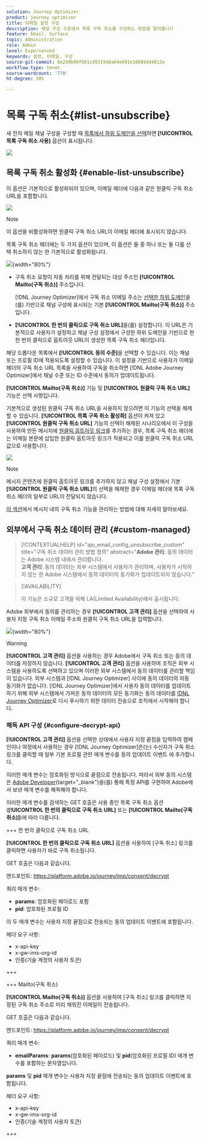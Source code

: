 ```yaml
---
solution: Journey Optimizer
product: journey optimizer
title: 이메일 설정 구성
description: 채널 구성 수준에서 목록 구독 취소를 구성하는 방법을 알아봅니다
feature: Email, Surface
topic: Administration
role: Admin
level: Experienced
keywords: 설정, 이메일, 구성
source-git-commit: 8e299b90f601cd931940a64e691e186894d4012e
workflow-type: tm+mt
source-wordcount: '770'
ht-degree: 38%

---
```


# 목록 구독 취소{#list-unsubscribe}

<!--Do not modify - Legal Review Done -->

새 전자 메일 채널 구성을 구성할 때 [목록에서 하위 도메인을 선택](email-settings.md#subdomains-and-ip-pools)하면 **[!UICONTROL 목록 구독 취소 사용]** 옵션이 표시됩니다.

![](assets/preset-list-unsubscribe.png)

## 목록 구독 취소 활성화 {#enable-list-unsubscribe}

이 옵션은 기본적으로 활성화되어 있으며, 이메일 헤더에 다음과 같은 원클릭 구독 취소 URL을 포함합니다.

![](assets/preset-list-unsubscribe-header.png)

>[!NOTE]
>
>이 옵션을 비활성화하면 원클릭 구독 취소 URL이 이메일 헤더에 표시되지 않습니다.

목록 구독 취소 헤더에는 두 가지 옵션이 있으며, 이 옵션은 둘 중 하나 또는 둘 다를 선택 취소하지 않는 한 기본적으로 활성화됩니다.

![](assets/surface-list-unsubscribe.png){width="80%"}

* 구독 취소 요청이 자동 처리를 위해 전달되는 대상 주소인 **[!UICONTROL Mailto(구독 취소)]** 주소입니다.

  [!DNL Journey Optimizer]에서 구독 취소 이메일 주소는 [선택한 하위 도메인](#subdomains-and-ip-pools)을(를) 기반으로 채널 구성에 표시되는 기본 **[!UICONTROL Mailto(구독 취소)]** 주소입니다. <!--With this method, clicking the Unsubscribe link sends a pre-filled email to the unsubscribe address specified in the email header.-->

* **[!UICONTROL 한 번의 클릭으로 구독 취소 URL]**&#x200B;을(를) 설정합니다. 이 URL은 기본적으로 사용자가 설정하고 채널 구성 설정에서 구성한 하위 도메인을 기반으로 한 한 번의 클릭으로 옵트아웃 URL이 생성한 목록 구독 취소 헤더입니다. <!--With this method, clicking the Unsubscribe link directly unsubscribes the user, requiring only a single action to unsubscribe.-->

해당 드롭다운 목록에서 **[!UICONTROL 동의 수준]**&#x200B;을 선택할 수 있습니다. 이는 채널 또는 프로필 ID에 적용되도록 설정할 수 있습니다. 이 설정을 기반으로 사용자가 이메일 헤더의 구독 취소 URL 목록을 사용하여 구독을 취소하면 [!DNL Adobe Journey Optimizer]에서 채널 수준 또는 ID 수준에서 동의가 업데이트됩니다.

**[!UICONTROL Mailto(구독 취소)]** 기능 및 **[!UICONTROL 원클릭 구독 취소 URL]** 기능은 선택 사항입니다.

기본적으로 생성된 원클릭 구독 취소 URL을 사용하지 않으려면 이 기능의 선택을 해제할 수 있습니다. **[!UICONTROL 목록 구독 취소 활성화]** 옵션이 켜져 있고 **[!UICONTROL 원클릭 구독 취소 URL]** 기능의 선택이 해제된 시나리오에서 이 구성을 사용하여 만든 메시지에 [원클릭 옵트아웃 링크](../email/email-opt-out.md#one-click-opt-out)를 추가하는 경우, 목록 구독 취소 헤더에는 이메일 본문에 삽입한 원클릭 옵트아웃 링크가 적용되고 이를 원클릭 구독 취소 URL 값으로 사용합니다.

![](assets/preset-list-unsubscribe-opt-out-url.png)

>[!NOTE]
>
>메시지 콘텐츠에 원클릭 옵트아웃 링크를 추가하지 않고 채널 구성 설정에서 기본 **[!UICONTROL 원클릭 구독 취소 URL]**&#x200B;의 선택을 해제한 경우 이메일 헤더에 목록 구독 취소 헤더의 일부로 URL이 전달되지 않습니다.

[이 섹션](../email/email-opt-out.md#unsubscribe-header)에서 메시지 내의 구독 취소 기능을 관리하는 방법에 대해 자세히 알아보세요.

## 외부에서 구독 취소 데이터 관리 {#custom-managed}

>[!CONTEXTUALHELP]
>id="ajo_email_config_unsubscribe_custom"
>title="구독 취소 데이터 관리 방법 정의"
>abstract="**Adobe 관리**: 동의 데이터는 Adobe 시스템 내에서 관리합니다.<br>**고객 관리**: 동의 데이터는 외부 시스템에서 사용자가 관리하며, 사용자가 시작하지 않는 한 Adobe 시스템에서 동의 데이터의 동기화가 업데이트되지 않습니다."

>[!AVAILABILITY]
>
>이 기능은 소규모 고객을 위해 LA(Limited Availability)에서 출시됩니다.

Adobe 외부에서 동의를 관리하는 경우 **[!UICONTROL 고객 관리]** 옵션을 선택하여 사용자 지정 구독 취소 이메일 주소와 원클릭 구독 취소 URL을 입력합니다.

![](assets/surface-list-unsubscribe-custom.png){width="80%"}

>[!WARNING]
>
>**[!UICONTROL 고객 관리]** 옵션을 사용하는 경우 Adobe에서 구독 취소 또는 동의 데이터를 저장하지 않습니다. **[!UICONTROL 고객 관리]** 옵션을 사용하여 조직은 외부 시스템을 사용하도록 선택하고 있으며 이러한 외부 시스템에서 동의 데이터를 관리할 책임이 있습니다. 외부 시스템과 [!DNL Journey Optimizer] 사이에 동의 데이터의 자동 동기화가 없습니다. [!DNL Journey Optimizer]에서 사용자 동의 데이터를 업데이트하기 위해 외부 시스템에서 가져온 동의 데이터의 모든 동기화는 동의 데이터를 [!DNL Journey Optimizer](으)로 다시 푸시하기 위한 데이터 전송으로 조직에서 시작해야 합니다.

### 해독 API 구성 {#configure-decrypt-api}

**[!UICONTROL 고객 관리]** 옵션을 선택한 상태에서 사용자 지정 끝점을 입력하여 캠페인이나 여정에서 사용하는 경우 [!DNL Journey Optimizer]은(는) 수신자가 구독 취소 링크를 클릭할 때 일부 기본 프로필 관련 매개 변수를 동의 업데이트 이벤트 <!--sent to the custom endpoint -->에 추가합니다.

이러한 매개 변수는 암호화된 방식으로 끝점으로 전송됩니다. 따라서 외부 동의 시스템은 [Adobe Developer](https://developer.adobe.com){target="_blank"}을(를) 통해 특정 API를 구현하여 Adobe에서 보낸 매개 변수를 해독해야 합니다.

이러한 매개 변수를 검색하는 GET 호출은 사용 중인 목록 구독 취소 옵션(**[!UICONTROL 한 번의 클릭으로 구독 취소 URL]** 또는 **[!UICONTROL Mailto(구독 취소)]**)에 따라 다릅니다.

<!--To configure the API to send back the information to [!DNL Adobe Journey Optimizer] when a recipient has unsubscribed using the List unsubscribe option with custom endpoints, follow the steps below.-->

+++ 한 번의 클릭으로 구독 취소 URL

**[!UICONTROL 한 번의 클릭으로 구독 취소 URL]** 옵션을 사용하여 [구독 취소] 링크를 클릭하면 사용자가 바로 구독 취소됩니다.

GET 호출은 다음과 같습니다.

엔드포인트: https://platform.adobe.io/journey/imp/consent/decrypt

쿼리 매개 변수:

* **params**: 암호화된 페이로드 포함
* **pid**: 암호화된 프로필 ID

이 두 매개 변수는 사용자 지정 끝점으로 전송되는 동의 업데이트 이벤트에 포함됩니다.

헤더 요구 사항:

* x-api-key
* x-gw-ims-org-id
* 인증(기술 계정의 사용자 토큰)

+++

+++ Mailto(구독 취소)

**[!UICONTROL Mailto(구독 취소)]** 옵션을 사용하여 [구독 취소] 링크를 클릭하면 지정된 구독 취소 주소로 미리 채워진 이메일이 전송됩니다.

GET 호출은 다음과 같습니다.

엔드포인트: https://platform.adobe.io/journey/imp/consent/decrypt

쿼리 매개 변수:

* **emailParams**: **params**(암호화된 페이로드) 및 **pid**(암호화된 프로필 ID) 매개 변수를 포함하는 문자열입니다.

**params** 및 **pid** 매개 변수는 사용자 지정 끝점에 전송되는 동의 업데이트 이벤트에 포함됩니다.

헤더 요구 사항:

* x-api-key
* x-gw-ims-org-id
* 인증(기술 계정의 사용자 토큰)

+++
